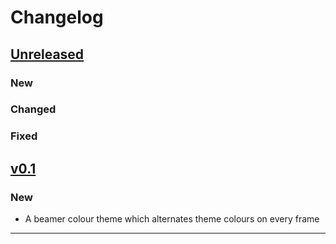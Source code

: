 # Changelog

## [Unreleased]

### New

### Changed

### Fixed

## [v0.1]

### New

- A beamer colour theme which alternates theme colours on every frame

------

[Unreleased]: https://github.com/samcarter/beamertheme-rainbow/compare/v0.1...HEAD
[v0.1]: https://github.com/samcarter/beamertheme-rainbow/compare/v0.0...v0.1

